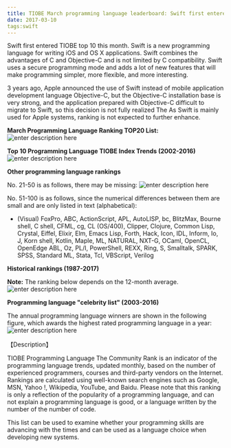 ```yaml
---
title: TIOBE March programming language leaderboard: Swift first entered the top 10
date: 2017-03-10
tags:swift
---
```


Swift first entered TIOBE top 10 this month. Swift is a new programming language for writing iOS and OS X applications. Swift combines the advantages of C and Objective-C and is not limited by C compatibility. Swift uses a secure programming mode and adds a lot of new features that will make programming simpler, more flexible, and more interesting.

3 years ago, Apple announced the use of Swift instead of mobile application development language Objective-C, but the Objective-C installation base is very strong, and the application prepared with Objective-C difficult to migrate to Swift, so this decision is not fully realized The As Swift is mainly used for Apple systems, ranking is not expected to further enhance.

**March Programming Language Ranking TOP20 List:**
![enter description here][1]


  **Top 10 Programming Language TIOBE Index Trends (2002-2016)**
 ![enter description here][2]


 **Other programming language rankings**

No. 21-50 is as follows, there may be missing:
![enter description here][3]

  No. 51-100 is as follows, since the numerical differences between them are small and are only listed in text (alphabetical):

- (Visual) FoxPro, ABC, ActionScript, APL, AutoLISP, bc, BlitzMax, Bourne shell, C shell, CFML, cg, CL (OS/400), Clipper, Clojure, Common Lisp, Crystal, Eiffel, Elixir, Elm, Emacs Lisp, Forth, Hack, Icon, IDL, Inform, Io, J, Korn shell, Kotlin, Maple, ML, NATURAL, NXT-G, OCaml, OpenCL, OpenEdge ABL, Oz, PL/I, PowerShell, REXX, Ring, S, Smalltalk, SPARK, SPSS, Standard ML, Stata, Tcl, VBScript, Verilog

**Historical rankings (1987-2017)**

**Note:** The ranking below depends on the 12-month average.
![enter description here][4]

**Programming language "celebrity list" (2003-2016)**

The annual programming language winners are shown in the following figure, which awards the highest rated programming language in a year:
![enter description here][5]

【Description】

TIOBE Programming Language The Community Rank is an indicator of the programming language trends, updated monthly, based on the number of experienced programmers, courses and third-party vendors on the Internet. Rankings are calculated using well-known search engines such as Google, MSN, Yahoo !, Wikipedia, YouTube, and Baidu. Please note that this ranking is only a reflection of the popularity of a programming language, and can not explain a programming language is good, or a language written by the number of the number of code.

This list can be used to examine whether your programming skills are advancing with the times and can be used as a language choice when developing new systems.
  


  [1]: https://static.oschina.net/uploads/space/2017/0309/102243_DHTb_2903254.png
  [2]: https://static.oschina.net/uploads/space/2017/0309/102322_vg0G_2903254.png
  [3]: https://static.oschina.net/uploads/space/2017/0309/102405_5eXJ_2903254.png
  [4]: https://static.oschina.net/uploads/space/2017/0309/102527_YuFP_2903254.png
  [5]: https://static.oschina.net/uploads/space/2017/0309/102600_QOIi_2903254.png
